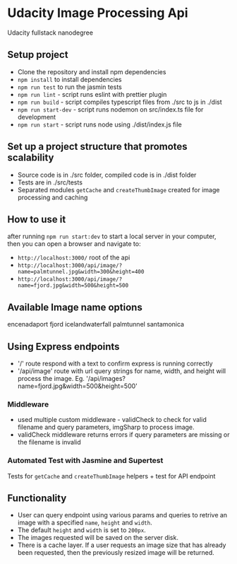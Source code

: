 # Udacity Image Processing Api
Udacity fullstack nanodegree


## Setup project
 - Clone the repository and install npm dependencies 
 - `npm install` to install dependencies 
 - `npm run test` to run the jasmin tests
 - `npm run lint` - script runs eslint with prettier plugin
 - `npm run build` - script compiles typescript files from ./src to js in ./dist
 - `npm run start-dev` - script runs nodemon on src/index.ts file for development
 - `npm run start` - script runs node using ./dist/index.js file
## Set up a project structure that promotes scalability

- Source code is in ./src folder, compiled code is in ./dist folder
- Tests are in ./src/tests
- Separated modules `getCache` and `createThumbImage` created for image processing and caching

## How to use it

after running `npm run start:dev` to start a local server in  your computer, then you can open a browser and navigate to:
 - `http://localhost:3000/` root of the api
 - `http://localhost:3000/api/image/?name=palmtunnel.jpg&width=300&height=400`
 - `http://localhost:3000/api/image/?name=fjord.jpg&width=500&height=500`

## Available Image name options
encenadaport
fjord
icelandwaterfall
palmtunnel
santamonica

##  Using Express endpoints
* '/' route respond with a text to confirm express is running correctly
* '/api/image' route with url query strings for name, width, and height will process the image. Eg. '/api/images?name=fjord.jpg&width=500&height=500'

### Middleware
- used multiple custom middleware - validCheck to check for valid filename and query parameters, imgSharp to process image.
- validCheck middleware returns errors if query parameters are missing or the filename is invalid

### Automated Test with Jasmine and Supertest
 Tests for `getCache` and `createThumbImage` helpers + test for API endpoint

## Functionality
- User can query endpoint using various params and queries to retrive an image with a specified `name`, `height` and `width`.
- The default `height` and `width` is set to `200px`.
- The images requested will be saved on the server disk.
- There is a cache layer. If a user requests an image size that has already been requested, then the previously resized image will be returned.